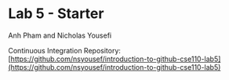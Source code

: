 # Lab 5 - Starter

Anh Pham and Nicholas Yousefi

Continuous Integration Repository: [https://github.com/nsyousef/introduction-to-github-cse110-lab5](https://github.com/nsyousef/introduction-to-github-cse110-lab5)
